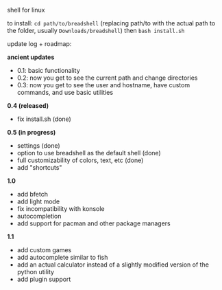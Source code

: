shell for linux

to install:
`cd path/to/breadshell` (replacing path/to with the actual path to the folder, usually `Downloads/breadshell`)
then `bash install.sh`

update log + roadmap:

**ancient updates**

- 0.1: basic functionality
- 0.2: now you get to see the current path and change directories
- 0.3: now you get to see the user and hostname, have custom commands, and use basic utilities

**0.4 (released)**

- fix install.sh (done)

**0.5 (in progress)**

- settings (done)
- option to use breadshell as the default shell (done)
- full customizability of colors, text, etc (done)
- add "shortcuts"

**1.0**

- add bfetch
- add light mode
- fix incompatibility with konsole
- autocompletion
- add support for pacman and other package managers

**1.1**

- add custom games
- add autocomplete similar to fish
- add an actual calculator instead of a slightly modified version of the python utility
- add plugin support
